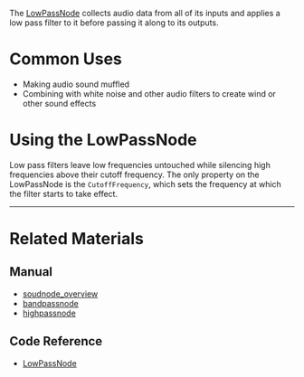 The [LowPassNode](../../../../code_reference/class_reference/lowpassnode.md) collects audio data from all of its inputs and applies a low pass filter to it before passing it along to its outputs.

 # Common Uses

- Making audio sound muffled
- Combining with white noise and other audio filters to create wind or other sound effects

 # Using the LowPassNode 

Low pass filters leave low frequencies untouched while silencing high frequencies above their cutoff frequency. The only property on the LowPassNode is the `CutoffFrequency`, which sets the frequency at which the filter starts to take effect.

---
 # Related Materials
 ## Manual
- [soudnode_overview](soudnode_overview.md)
- [bandpassnode](bandpassnode.md)
- [highpassnode](highpassnode.md)

 ## Code Reference
- [LowPassNode](../../../../code_reference/class_reference/lowpassnode.md) 

 